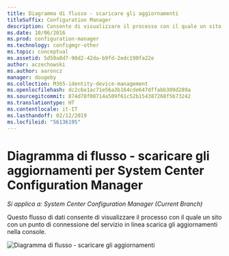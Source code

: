 ```yaml
---
title: Diagramma di flusso - scaricare gli aggiornamenti
titleSuffix: Configuration Manager
description: Consente di visualizzare il processo con il quale un sito con un punto di connessione del servizio in linea scarica gli aggiornamenti nella console.
ms.date: 10/06/2016
ms.prod: configuration-manager
ms.technology: configmgr-other
ms.topic: conceptual
ms.assetid: 5d50a8d7-90d2-42da-b9fd-2edc190fa22e
author: aczechowski
ms.author: aaroncz
manager: dougeby
ms.collection: M365-identity-device-management
ms.openlocfilehash: dc2c6e1ac71e56a3b164cde647dffabb309d289a
ms.sourcegitcommit: 874d78f08714a509f61c52b154387268f5b73242
ms.translationtype: HT
ms.contentlocale: it-IT
ms.lasthandoff: 02/12/2019
ms.locfileid: "56136195"
---
```

# <a name="flowchart---download-updates-for-system-center-configuration-manager"></a>Diagramma di flusso - scaricare gli aggiornamenti per System Center Configuration Manager

*Si applica a: System Center Configuration Manager (Current Branch)*

Questo flusso di dati consente di visualizzare il processo con il quale un sito con un punto di connessione del servizio in linea scarica gli aggiornamenti nella console.  

 ![Diagramma di flusso - scaricare gli aggiornamenti](media/Flowchart---Download-updates.png)  
